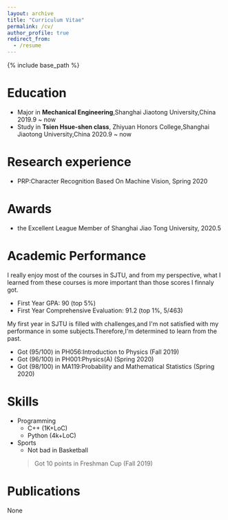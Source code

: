 ```yaml
---
layout: archive
title: "Curriculum Vitae"
permalink: /cv/
author_profile: true
redirect_from:
  - /resume
---
```


{% include base_path %}

Education
======
* Major in **Mechanical Engineering**,Shanghai Jiaotong University,China 2019.9 ~ now
* Study in **Tsien Hsue-shen class**, Zhiyuan Honors College,Shanghai Jiaotong University,China 2020.9 ~ now

Research experience
======
* PRP:Character Recognition Based On Machine Vision, Spring 2020

Awards
======

* the Excellent League Member of Shanghai Jiao Tong University, 2020.5

Academic Performance
======
I really enjoy most of the courses in SJTU, and from my perspective, what I learned from these courses is more important than those scores I finnaly got.

* First Year GPA: 90 (top 5%)
* First Year Comprehensive Evaluation: 91.2 (top 1%, 5/463)

My first year in SJTU is filled with challenges,and I'm not satisfied with my performance in some subjects.Therefore,I'm determined to learn from the past.


* Got (95/100) in PH056:Introduction to Physics (Fall 2019)
* Got (96/100) in PH001:Physics(A) (Spring 2020)
* Got (98/100) in MA119:Probability and Mathematical Statistics (Spring 2020)

Skills
======
* Programming
  * C++ (1K+LoC)
  * Python (4k+LoC)
* Sports
  * Not bad in Basketball
  > Got 10 points in Freshman Cup (Fall 2019)
  
Publications
======
  None
  
